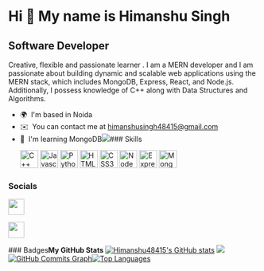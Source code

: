 Hi 👋 My name is Himanshu Singh
===============================

Software Developer
-------------

Creative, flexible and passionate learner . I am a MERN developer and I am passionate about building dynamic and scalable web applications using the MERN stack, which includes MongoDB, Express, React, and Node.js. Additionally, I possess knowledge of C++ along with Data Structures and Algorithms.

*   🌍  I'm based in Noida
*   ✉️  You can contact me at [himanshusingh48415@gmail.com](mailto:himanshusingh48415@gmail.com)
*   🧠  I'm learning MongoDB<a href="https://www.github.com/Himanshu48415" target="_blank" rel="noreferrer"><img
                  src="https://img.shields.io/github/followers/Himanshu48415?logo=github&style=for-the-badge&color=a855f7&labelColor=1c1917" /></a>### Skills<p align="left">
<a href="https://docs.microsoft.com/en-us/cpp/?view=msvc-170" target="_blank" rel="noreferrer"><img src="https://raw.githubusercontent.com/danielcranney/readme-generator/main/public/icons/skills/cplusplus-colored.svg" width="36" height="36" alt="C++" /></a>
<a href="https://developer.mozilla.org/en-US/docs/Web/JavaScript" target="_blank" rel="noreferrer"><img src="https://raw.githubusercontent.com/danielcranney/readme-generator/main/public/icons/skills/javascript-colored.svg" width="36" height="36" alt="Javascript" /></a>
<a href="https://www.python.org/" target="_blank" rel="noreferrer"><img src="https://raw.githubusercontent.com/danielcranney/readme-generator/main/public/icons/skills/python-colored.svg" width="36" height="36" alt="Python" /></a>
<a href="https://developer.mozilla.org/en-US/docs/Glossary/HTML5" target="_blank" rel="noreferrer"><img src="https://raw.githubusercontent.com/danielcranney/readme-generator/main/public/icons/skills/html5-colored.svg" width="36" height="36" alt="HTML5" /></a>
<a href="https://www.w3.org/TR/CSS/#css" target="_blank" rel="noreferrer"><img src="https://raw.githubusercontent.com/danielcranney/readme-generator/main/public/icons/skills/css3-colored.svg" width="36" height="36" alt="CSS3" /></a>
<a href="https://nodejs.org/en/" target="_blank" rel="noreferrer"><img src="https://raw.githubusercontent.com/danielcranney/readme-generator/main/public/icons/skills/nodejs-colored.svg" width="36" height="36" alt="NodeJS" /></a>
<a href="https://expressjs.com/" target="_blank" rel="noreferrer"><img src="https://raw.githubusercontent.com/danielcranney/readme-generator/main/public/icons/skills/express-colored.svg" width="36" height="36" alt="Express" /></a>
<a href="https://www.mongodb.com/" target="_blank" rel="noreferrer"><img src="https://raw.githubusercontent.com/danielcranney/readme-generator/main/public/icons/skills/mongodb-colored.svg" width="36" height="36" alt="MongoDB" /></a></p>
                    
### Socials


<p align="left">
                          
<a href="https://www.github.com/Himanshu48415" target="_blank" rel="noreferrer"><img src="https://raw.githubusercontent.com/danielcranney/readme-generator/main/public/icons/socials/github.svg" width="32" height="32" /></a>
                          
<a href="https://www.linkedin.com/in/himanshu-singh-4339b02a5/" target="_blank" rel="noreferrer"><img src="https://raw.githubusercontent.com/danielcranney/readme-generator/main/public/icons/socials/linkedin.svg" width="32" height="32" /></a></p>### Badges<b>My GitHub Stats</b>
<a href="http://www.github.com/Himanshu48415"><img src="https://github-readme-stats.vercel.app/api?username=Himanshu48415&show_icons=true&hide=&count_private=true&title_color=22c55e&text_color=f97316&icon_color=a855f7&bg_color=1c1917&hide_border=true&show_icons=true" alt="Himanshu48415's GitHub stats" /></a>
<a href="http://www.github.com/Himanshu48415"><img src="https://github-readme-streak-stats.herokuapp.com/?user=Himanshu48415&stroke=f97316&background=1c1917&ring=22c55e&fire=22c55e&currStreakNum=f97316&currStreakLabel=22c55e&sideNums=f97316&sideLabels=f97316&dates=f97316&hide_border=true" /></a>
<a href="http://www.github.com/Himanshu48415"><img src="https://activity-graph.herokuapp.com/graph?username=Himanshu48415&bg_color=1c1917&color=f97316&line=a855f7&point=f97316&area_color=1c1917&area=true&hide_border=true&custom_title=GitHub%20Commits%20Graph" alt="GitHub Commits Graph" /></a><a href="https://github.com/Himanshu48415" align="left"><img src="https://github-readme-stats.vercel.app/api/top-langs/?username=Himanshu48415&langs_count=10&title_color=22c55e&text_color=f97316&icon_color=a855f7&bg_color=1c1917&hide_border=true&locale=en&custom_title=Top%20%Languages" alt="Top Languages" /></a>
